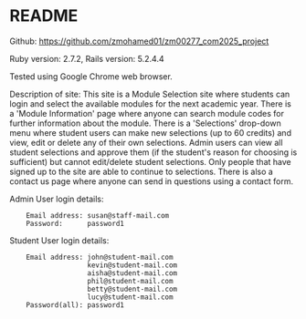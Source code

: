 # README

Github: https://github.com/zmohamed01/zm00277_com2025_project

 Ruby version: 2.7.2,
 Rails version: 5.2.4.4
 
Tested using Google Chrome web browser.
 
Description of site: This site is a Module Selection site where students can login and 
select the available modules for the next academic year. There is a 'Module Information' 
page where anyone can search module codes for further information about the module. 
There is a 'Selections' drop-down menu where student users can make new selections 
(up to 60 credits) and view, edit or delete any of their own selections. Admin users can view 
all student selections and approve them (if the student's reason for choosing is sufficient)
but cannot edit/delete student selections. Only people that have signed up to the site are 
able to continue to selections. There is also a contact us page where anyone can send in 
questions using a contact form.
 
 Admin User login details: 
 
        Email address: susan@staff-mail.com
        Password:      password1

Student User login details:

        Email address: john@student-mail.com
                       kevin@student-mail.com
                       aisha@student-mail.com
                       phil@student-mail.com
                       betty@student-mail.com
                       lucy@student-mail.com
        Password(all): password1


